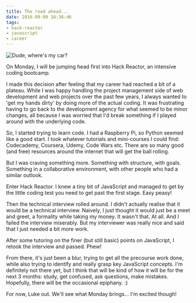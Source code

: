 ```yaml
---
title: The road ahead...
date: 2016-09-09 16:36:46
tags:
- hack-reactor
- javascript
- career
---
```

![Dude, where's my car?](/images/journey_start.jpg)

On Monday, I will be jumping head first into Hack Reactor, an intensive coding bootcamp.

I made this decision after feeling that my career had reached a bit of a plateau. While I was happy handling the project management side of web development and web projects over the past few years, I always wanted to 'get my hands dirty' by doing more of the actual coding. It was frustrating having to go back to the development agency for what seemed to be minor changes, all because I was worried that I'd break something if I played around with the underlying code.

So, I started trying to learn code. I had a Raspberry Pi, so Python seemed like a good start. I took whatever tutorials and mini-courses I could find: Codecademy, Coursera, Udemy, Code Wars etc. There are so many good (and free) resources around the internet that will get the ball rolling.

But I was craving something more. Something with structure, with goals. Something in a collaborative environment, with other people who had a similar outlook.

Enter Hack Reactor. I knew a tiny bit of JavaScript and managed to get by the little coding test you need to get past the first stage. Easy peasy!

Then the technical interview rolled around. I didn't actually realise that it would be a technical interview. Naively, I just thought it would just be a meet and greet, a formality while taking my money. It wasn't that. At all. And I failed the interview miserably. But my interviewer was really nice and said that I just needed a bit more work.

After some tutoring on the finer (but still basic) points on JavaScript, I retook the interview and passed. Phew!

From there, it's just been a blur, trying to get all the precourse work done, while also trying to identify and really grasp key JavaScript concepts. I'm definitely not there yet, but I think that will be kind of how it will be for the next 3 months: study, get confused, ask questions, make mistakes. Hopefully, there will be the occasional epiphany. :)

For now, Luke out. We'll see what Monday brings... I'm excited though!